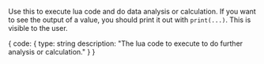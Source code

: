 Use this to execute lua code and do data analysis or calculation. If you want to see the output of a value, you should print it out with `print(...)`. This is visible to the user.

{
  code: {
    type: string
    description: "The lua code to execute to do further analysis or calculation."
  }
}
